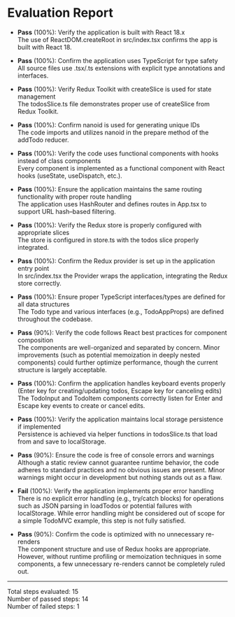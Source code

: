 # Evaluation Report

- **Pass** (100%): Verify the application is built with React 18.x  
  The use of ReactDOM.createRoot in src/index.tsx confirms the app is built with React 18.

- **Pass** (100%): Confirm the application uses TypeScript for type safety  
  All source files use .tsx/.ts extensions with explicit type annotations and interfaces.

- **Pass** (100%): Verify Redux Toolkit with createSlice is used for state management  
  The todosSlice.ts file demonstrates proper use of createSlice from Redux Toolkit.

- **Pass** (100%): Confirm nanoid is used for generating unique IDs  
  The code imports and utilizes nanoid in the prepare method of the addTodo reducer.

- **Pass** (100%): Verify the code uses functional components with hooks instead of class components  
  Every component is implemented as a functional component with React hooks (useState, useDispatch, etc.).

- **Pass** (100%): Ensure the application maintains the same routing functionality with proper route handling  
  The application uses HashRouter and defines routes in App.tsx to support URL hash–based filtering.

- **Pass** (100%): Verify the Redux store is properly configured with appropriate slices  
  The store is configured in store.ts with the todos slice properly integrated.

- **Pass** (100%): Confirm the Redux provider is set up in the application entry point  
  In src/index.tsx the Provider wraps the application, integrating the Redux store correctly.

- **Pass** (100%): Ensure proper TypeScript interfaces/types are defined for all data structures  
  The Todo type and various interfaces (e.g., TodoAppProps) are defined throughout the codebase.

- **Pass** (90%): Verify the code follows React best practices for component composition  
  The components are well-organized and separated by concern. Minor improvements (such as potential memoization in deeply nested components) could further optimize performance, though the current structure is largely acceptable.

- **Pass** (100%): Confirm the application handles keyboard events properly (Enter key for creating/updating todos, Escape key for canceling edits)  
  The TodoInput and TodoItem components correctly listen for Enter and Escape key events to create or cancel edits.

- **Pass** (100%): Verify the application maintains local storage persistence if implemented  
  Persistence is achieved via helper functions in todosSlice.ts that load from and save to localStorage.

- **Pass** (90%): Ensure the code is free of console errors and warnings  
  Although a static review cannot guarantee runtime behavior, the code adheres to standard practices and no obvious issues are present. Minor warnings might occur in development but nothing stands out as a flaw.

- **Fail** (100%): Verify the application implements proper error handling  
  There is no explicit error handling (e.g., try/catch blocks) for operations such as JSON parsing in loadTodos or potential failures with localStorage. While error handling might be considered out of scope for a simple TodoMVC example, this step is not fully satisfied.

- **Pass** (90%): Confirm the code is optimized with no unnecessary re-renders  
  The component structure and use of Redux hooks are appropriate. However, without runtime profiling or memoization techniques in some components, a few unnecessary re-renders cannot be completely ruled out.

---

Total steps evaluated: 15  
Number of passed steps: 14  
Number of failed steps: 1